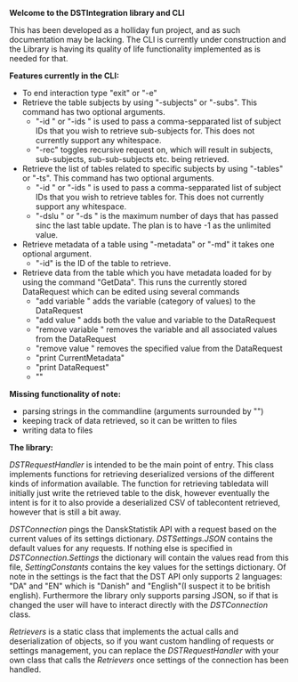 **Welcome to the DSTIntegration library and CLI**

This has been developed as a holliday fun project, and as such documentation may be lacking.
The CLI is currently under construction and the Library is having its quality of life functionality implemented as is needed for that.

**Features currently in the CLI:**
 - To end interaction type "exit" or "-e"
 - Retrieve the table subjects by using "-subjects" or "-subs". This command has two optional arguments.
   - "-id <id>" or "-ids <id>" is used to pass a comma-sepparated list of subject IDs that you wish to retrieve sub-subjects for. This does not currently support any whitespace.
   - "-rec" toggles recursive request on, which will result in subjects, sub-subjects, sub-sub-subjects etc. being retrieved. 
 - Retrieve the list of tables related to specific subjects by using "-tables" or "-ts". This command has two optional arguments.
   - "-id <id>" or "-ids <id>" is used to pass a comma-sepparated list of subject IDs that you wish to retrieve tables for. This does not currently support any whitespace.
   - "-dslu <int>" or "-ds <int>" is the maximum number of days that has passed sinc the last table update. The plan is to have -1 as the unlimited value.
 - Retrieve metadata of a table using "-metadata" or "-md" it takes one optional argument.
   - "-id" is the ID of the table to retrieve.
 - Retrieve data from the table which you have metadata loaded for by using the command "GetData". This runs the currently stored DataRequest which can be edited using several commands
   - "add variable <id>" adds the variable (category of values) to the DataRequest
   - "add value <variableID> <id>" adds both the value and variable to the DataRequest
   - "remove variable <id>" removes the variable and all associated values from the DataRequest
   - "remove value <variableID> <id>" removes the specified value from the DataRequest
   - "print CurrentMetadata"   
   - "print DataRequest"   
   - ""   

**Missing functionality of note:**
 - parsing strings in the commandline (arguments surrounded by "")
 - keeping track of data retrieved, so it can be written to files
 - writing data to files

**The library:**

_DSTRequestHandler_ is intended to be the main point of entry. This class implements functions for retrieving deserialized versions of the different kinds of information available. The function for retrieving tabledata will initially just write the retrieved table to the disk, however eventually the intent is for it to also provide a deserialized CSV of tablecontent retrieved, however that is still a bit away.

_DSTConnection_ pings the DanskStatistik API with a request based on the current values of its settings dictionary. 
_DSTSettings.JSON_ contains the default values for any requests. If nothing else is specified in _DSTConnection.Settings_ the dictionary will contain the values read from this file, _SettingConstants_ contains the key values for the settings dictionary.
Of note in the settings is the fact that the DST API only supports 2 languages: "DA" and "EN" which is "Danish" and "English"(I suspect it to be british english).
Furthermore the library only supports parsing JSON, so if that is changed the user will have to interact directly with the _DSTConnection_ class.

_Retrievers_ is a static class that implements the actual calls and deserialization of objects, so if you want custom handling of requests or settings management, you can replace the _DSTRequestHandler_ with your own class that calls the _Retrievers_ once settings of the connection has been handled.